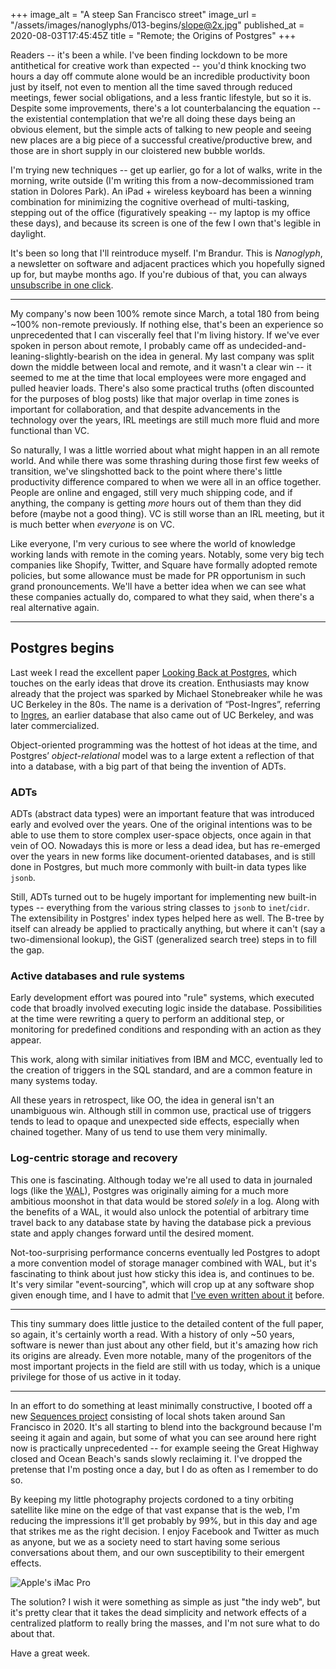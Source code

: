 +++
image_alt = "A steep San Francisco street"
image_url = "/assets/images/nanoglyphs/013-begins/slope@2x.jpg"
published_at = 2020-08-03T17:45:45Z
title = "Remote; the Origins of Postgres"
+++

Readers -- it's been a while. I've been finding lockdown to be more antithetical for creative work than expected -- you'd think knocking two hours a day off commute alone would be an incredible productivity boon just by itself, not even to mention all the time saved through reduced meetings, fewer social obligations, and a less frantic lifestyle, but so it is. Despite some improvements, there's a lot counterbalancing the equation -- the existential contemplation that we're all doing these days being an obvious element, but the simple acts of talking to new people and seeing new places are a big piece of a successful creative/productive brew, and those are in short supply in our cloistered new bubble worlds.

I'm trying new techniques -- get up earlier, go for a lot of walks, write in the morning, write outside (I'm writing this from a now-decommissioned tram station in Dolores Park). An iPad + wireless keyboard has been a winning combination for minimizing the cognitive overhead of multi-tasking, stepping out of the office (figuratively speaking -- my laptop is my office these days), and because its screen is one of the few I own that's legible in daylight.

It's been so long that I'll reintroduce myself. I'm Brandur. This is _Nanoglyph_, a newsletter on software and adjacent practices which you hopefully signed up for, but maybe months ago. If you're dubious of that, you can always [unsubscribe in one click](%unsubscribe_url%).

---

My company's now been 100% remote since March, a total 180 from being ~100% non-remote previously. If nothing else, that's been an experience so unprecedented that I can viscerally feel that I'm living history. If we've ever spoken in person about remote, I probably came off as undecided-and-leaning-slightly-bearish on the idea in general. My last company was split down the middle between local and remote, and it wasn't a clear win -- it seemed to me at the time that local employees were more engaged and pulled heavier loads. There's also some practical truths (often discounted for the purposes of blog posts) like that major overlap in time zones is important for collaboration, and that despite advancements in the technology over the years, IRL meetings are still much more fluid and more functional than VC.

So naturally, I was a little worried about what might happen in an all remote world. And while there was some thrashing during those first few weeks of transition, we've slingshotted back to the point where there's little productivity difference compared to when we were all in an office together. People are online and engaged, still very much shipping code, and if anything, the company is getting _more_ hours out of them than they did before (maybe not a good thing). VC is still worse than an IRL meeting, but it is much better when _everyone_ is on VC.

Like everyone, I'm very curious to see where the world of knowledge working lands with remote in the coming years. Notably, some very big tech companies like Shopify, Twitter, and Square have formally adopted remote policies, but some allowance must be made for PR opportunism in such grand pronouncements. We'll have a better idea when we can see what these companies actually do, compared to what they said, when there's a real alternative again.

---

## Postgres begins

Last week I read the excellent paper [Looking Back at Postgres](https://arxiv.org/abs/1901.01973), which touches on the early ideas that drove its creation. Enthusiasts may know already that the project was sparked by Michael Stonebreaker while he was UC Berkeley in the 80s. The name is a derivation of “Post-Ingres”, referring to [Ingres](https://en.wikipedia.org/wiki/Ingres_(database)), an earlier database that also came out of UC Berkeley, and was later commercialized.

Object-oriented programming was the hottest of hot ideas at the time, and Postgres’ _object-relational_ model was to a large extent a reflection of that into a database, with a big part of that being the invention of ADTs.

### ADTs

ADTs (abstract data types) were an important feature that was introduced early and evolved over the years.  One of the original intentions was to be able to use them to store complex user-space objects, once again in that vein of OO. Nowadays this is more or less a dead idea, but has re-emerged over the years in new forms like document-oriented databases, and is still done in Postgres, but much more commonly with built-in data types like `jsonb`.

Still, ADTs turned out to be hugely important for implementing new built-in types -- everything from the various string classes to `jsonb` to `inet`/`cidr`. The extensibility in Postgres' index types helped here as well. The B-tree by itself can already be applied to practically anything, but where it can't (say a two-dimensional lookup), the GiST (generalized search tree) steps in to fill the gap.

### Active databases and rule systems

Early development effort was poured into "rule" systems, which executed code that broadly involved executing logic inside the database. Possibilities at the time were rewriting a query to perform an additional step, or monitoring for predefined conditions and responding with an action as they appear.

This work, along with similar initiatives from IBM and MCC, eventually led to the creation of triggers in the SQL standard, and are a common feature in many systems today.

All these years in retrospect, like OO, the idea in general isn't an unambiguous win. Although still in common use, practical use of triggers tends to lead to opaque and unexpected side effects, especially when chained together. Many of us tend to use them very minimally.

### Log-centric storage and recovery

This one is fascinating. Although today we're all used to data in journaled logs (like the <acronym title="Write Ahead Log">WAL</acronym>), Postgres was originally aiming for a much more ambitious moonshot in that data would be stored _solely_ in a log. Along with the benefits of a WAL, it would also unlock the potential of arbitrary time travel back to any database state by having the database pick a previous state and apply changes forward until the desired moment.

Not-too-surprising performance concerns eventually led Postgres to adopt a more convention model of storage manager combined with WAL, but it's fascinating to think about just how sticky this idea is, and continues to be. It's very similar "event-sourcing", which will crop up at any software shop given enough time, and I have to admit that [I've even written about it](/redis-streams) before.

---

This tiny summary does little justice to the detailed content of the full paper, so again, it's certainly worth a read. With a history of only ~50 years, software is newer than just about any other field, but it's amazing how rich its origins are already. Even more notable, many of the progenitors of the most important projects in the field are still with us today, which is a unique privilege for those of us active in it today.

---

In an effort to do something at least minimally constructive, I booted off a new [Sequences project](/sequences/2020-light) consisting of local shots taken around San Francisco in 2020. It's all starting to blend into the background because I'm seeing it again and again, but some of what you can see around here right now is practically unprecedented -- for example seeing the Great Highway closed and Ocean Beach's sands slowly reclaiming it. I've dropped the pretense that I'm posting once a day, but I do as often as I remember to do so.

By keeping my little photography projects cordoned to a tiny orbiting satellite like mine on the edge of that vast expanse that is the web, I'm reducing the impressions it'll get probably by 99%, but in this day and age that strikes me as the right decision. I enjoy Facebook and Twitter as much as anyone, but we as a society need to start having some serious conversations about them, and our own susceptibility to their emergent effects.

![Apple's iMac Pro](/assets/images/nanoglyphs/013-begins/great-highway@2x.jpg)

The solution? I wish it were something as simple as just "the indy web", but it's pretty clear that it takes the dead simplicity and network effects of a centralized platform to really bring the masses, and I'm not sure what to do about that.

Have a great week.

